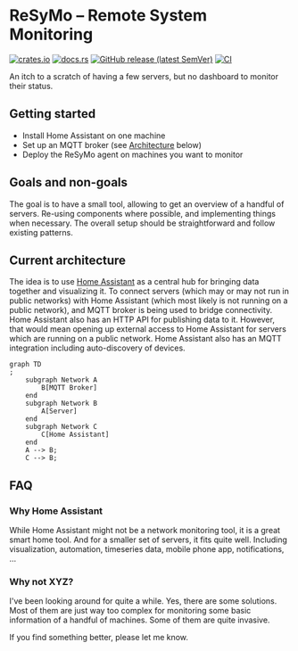 # ReSyMo – Remote System Monitoring

[![crates.io](https://img.shields.io/crates/v/resymo-agent.svg)](https://crates.io/crates/resymo-agent)
[![docs.rs](https://docs.rs/resymo-agent/badge.svg)](https://docs.rs/resymo-agent)
[![GitHub release (latest SemVer)](https://img.shields.io/github/v/tag/ctron/resymo?sort=semver)](https://github.com/ctron/resymo/releases)
[![CI](https://github.com/ctron/resymo/actions/workflows/ci.yaml/badge.svg)](https://github.com/ctron/resymo/actions/workflows/ci.yaml)

An itch to a scratch of having a few servers, but no dashboard to monitor their status.

## Getting started

* Install Home Assistant on one machine
* Set up an MQTT broker (see [Architecture](#current-architecture) below)
* Deploy the ReSyMo agent on machines you want to monitor

## Goals and non-goals

The goal is to have a small tool, allowing to get an overview of a handful of servers. Re-using components where
possible, and implementing things when necessary. The overall setup should be straightforward and follow existing
patterns.

## Current architecture

The idea is to use [Home Assistant](https://www.home-assistant.io/) as a central hub for bringing data together and
visualizing it. To connect servers (which may or may not run in public networks) with Home Assistant (which most likely
is not running on a public network), and MQTT broker is being used to bridge connectivity. Home Assistant also has an
HTTP API for publishing data to it. However, that would mean opening up external access to Home Assistant for servers
which are running on a public network. Home Assistant also has an MQTT integration including auto-discovery of devices.

```mermaid
graph TD
;
    subgraph Network A
        B[MQTT Broker]
    end
    subgraph Network B
        A[Server]
    end
    subgraph Network C
        C[Home Assistant]
    end
    A --> B;
    C --> B;
```

## FAQ

### Why Home Assistant

While Home Assistant might not be a network monitoring tool, it is a great smart home tool. And for a smaller set of
servers, it fits quite well. Including visualization, automation, timeseries data, mobile phone app, notifications, …

### Why not XYZ?

I've been looking around for quite a while. Yes, there are some solutions. Most of them are just way too complex for
monitoring some basic information of a handful of machines. Some of them are quite invasive.

If you find something better, please let me know.
